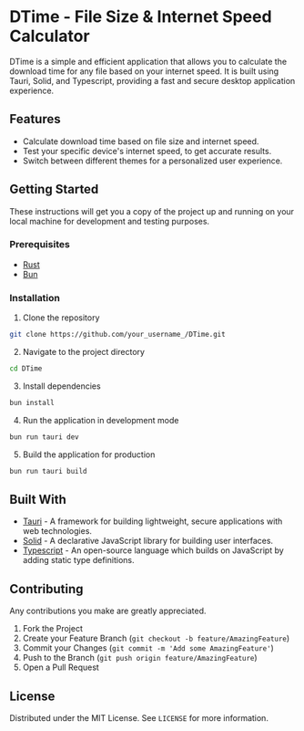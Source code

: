 # DTime - File Size & Internet Speed Calculator

DTime is a simple and efficient application that allows you to calculate the download time for any file based on your internet speed. It is built using Tauri, Solid, and Typescript, providing a fast and secure desktop application experience.

## Features

- Calculate download time based on file size and internet speed.
- Test your specific device's internet speed, to get accurate results.
- Switch between different themes for a personalized user experience.

## Getting Started

These instructions will get you a copy of the project up and running on your local machine for development and testing purposes.

### Prerequisites

- [Rust](https://www.rust-lang.org/tools/install)
- [Bun](https://github.com/xylophonez/bun)

### Installation

1. Clone the repository
```bash
git clone https://github.com/your_username_/DTime.git
```
2. Navigate to the project directory
```bash
cd DTime
```
3. Install dependencies
```bash
bun install
```
4. Run the application in development mode
```bash
bun run tauri dev
```
5. Build the application for production
```bash
bun run tauri build
```

## Built With

- [Tauri](https://tauri.studio/) - A framework for building lightweight, secure applications with web technologies.
- [Solid](https://www.solidjs.com/) - A declarative JavaScript library for building user interfaces.
- [Typescript](https://www.typescriptlang.org/) - An open-source language which builds on JavaScript by adding static type definitions.

## Contributing

Any contributions you make are greatly appreciated.

1. Fork the Project
2. Create your Feature Branch (`git checkout -b feature/AmazingFeature`)
3. Commit your Changes (`git commit -m 'Add some AmazingFeature'`)
4. Push to the Branch (`git push origin feature/AmazingFeature`)
5. Open a Pull Request

## License

Distributed under the MIT License. See `LICENSE` for more information.
